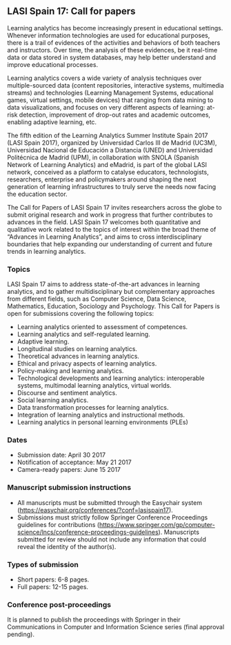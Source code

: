 ## LASI Spain 17: Call for papers

Learning analytics has become increasingly present in educational settings. Whenever information technologies are used for educational purposes, there is a trail of evidences of the activities and behaviors of both teachers and instructors. Over time, the analysis of these evidences, be it real-time data or data stored in system databases, may help better understand and improve educational processes.

Learning analytics covers a wide variety of analysis techniques over multiple-sourced data (content repositories, interactive systems, multimedia streams) and technologies (Learning Management Systems, educational games, virtual settings, mobile devices) that ranging from data mining to data visualizations, and focuses on very different aspects of learning: at-risk detection, improvement of drop-out rates and academic outcomes, enabling adaptive learning, etc.

The fifth edition of the Learning Analytics Summer Institute Spain 2017 (LASI Spain 2017), organized by Universidad Carlos III de Madrid (UC3M), Universidad Nacional de Educación a Distancia (UNED) and Universidad Politécnica de Madrid (UPM), in collaboration with SNOLA (Spanish Network of Learning Analytics) and eMadrid, is part of the global LASI network, conceived as a platform to catalyse educators, technologists, researchers, enterprise and policymakers around shaping the next generation of learning infrastructures to truly serve the needs now facing the education sector.

The Call for Papers of LASI Spain 17 invites researchers across the globe to submit original research and work in progress that further contributes to advances in the field. LASI Spain 17 welcomes both quantitative and qualitative work related to the topics of interest within the broad theme of “Advances in Learning Analytics”, and aims to cross interdisciplinary boundaries that help expanding our understanding of current and future trends in learning analytics.

### Topics

LASI Spain 17 aims to address state-of-the-art advances in learning analytics, and to gather multidisciplinary but complementary approaches from different fields, such as Computer Science, Data Science, Mathematics, Education, Sociology and Psychology. This Call for Papers is open for submissions covering the following topics:

* Learning analytics oriented to assessment of competences.
* Learning analytics and self-regulated learning.
* Adaptive learning.
* Longitudinal studies on learning analytics.
* Theoretical advances in learning analytics.
* Ethical and privacy aspects of learning analytics.
* Policy-making and learning analytics.
* Technological developments and learning analytics: interoperable systems, multimodal learning analytics, virtual worlds.
* Discourse and sentiment analytics.
* Social learning analytics.
* Data transformation processes for learning analytics.
* Integration of learning analytics and instructional methods.
* Learning analytics in personal learning environments (PLEs)

### Dates

* Submission date:				April 30 2017
* Notification of acceptance: 	May 21 2017
* Camera-ready papers:			June 15 2017


### Manuscript submission instructions

* All manuscripts must be submitted through the Easychair system (https://easychair.org/conferences/?conf=lasispain17).
* Submissions must strictly follow Springer Conference Proceedings guidelines for contributions (https://www.springer.com/gp/computer-science/lncs/conference-proceedings-guidelines). Manuscripts submitted for review should not include any information that could reveal the identity of the author(s).

### Types of submission

* Short papers: 6-8 pages.
* Full papers: 12-15 pages.

### Conference post-proceedings
 
It is planned to publish the proceedings with Springer in their Communications in Computer and Information Science series (final approval pending).
